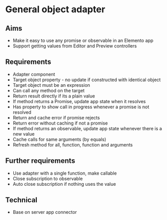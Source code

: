 General object adapter
=====================

Aims
----

- Make it easy to use any promise or observable in an Elemento app
- Support getting values from Editor and Preview controllers

Requirements
------------

- Adapter component
- Target object property - no update if constructed with identical object
- Target object must be an expression
- Can call any method on the target
- Return result directly if its a plain value
- If method returns a Promise, update app state when it resolves
- Has property to show call in progress whenever a promise is not resolved
- Return and cache error if promise rejects
- Return error without caching if not a promise
- If method returns an observable, update app state whenever there is a new value
- Cache calls for same arguments (by equals)
- Refresh method for all, function, function and arguments


Further requirements
--------------------

- Use adapter with a single function, make callable
- Close subscription to observable
- Auto close subscription if nothing uses the value

Technical
---------

- Base on server app connector

